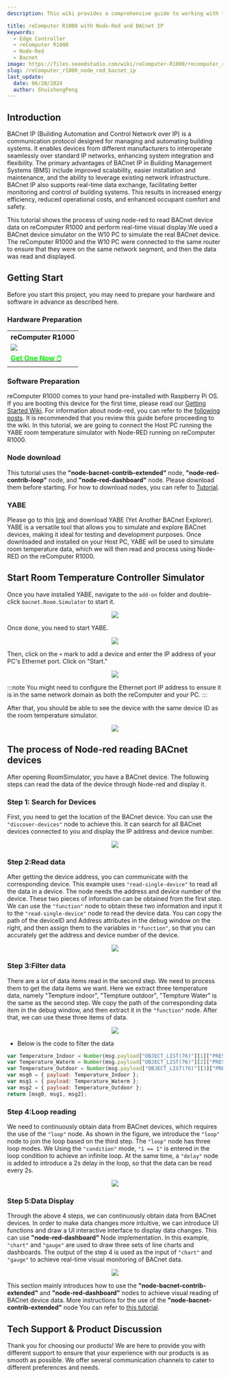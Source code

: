 ```yaml
---
description: This wiki provides a comprehensive guide to working with the reComputer R1000, an industrial IoT edge controller based on the Raspberry Pi 4. It includes instructions for setting up Node-RED, simulating room temperatures with YABE, and discovering and reading BACnet IP device parameters for efficient Building Management System (BMS) integration.

title: reComputer R1000 with Node-Red and BACnet IP
keywords:
  - Edge Controller
  - reComputer R1000
  - Node-Red
  - Bacnet
image: https://files.seeedstudio.com/wiki/reComputer-R1000/recomputer_r_images/01.png
slug: /reComputer_r1000_node_red_bacnet_ip
last_update:
  date: 06/20/2024
  author: ShuishengPeng
---
```


## Introduction 
BACnet IP (Building Automation and Control Network over IP) is a communication protocol designed for managing and automating building systems. It enables devices from different manufacturers to interoperate seamlessly over standard IP networks, enhancing system integration and flexibility. The primary advantages of BACnet IP in Building Management Systems (BMS) include improved scalability, easier installation and maintenance, and the ability to leverage existing network infrastructure. BACnet IP also supports real-time data exchange, facilitating better monitoring and control of building systems. This results in increased energy efficiency, reduced operational costs, and enhanced occupant comfort and safety.

This tutorial shows the process of using node-red to read BACnet device data on reComputer R1000 and perform real-time visual display.We used a BACnet device simulator on the W10 PC to simulate the real BACnet device. The reComputer R1000 and the W10 PC were connected to the same router to ensure that they were on the same network segment, and then the data was read and displayed.

## Getting Start

Before you start this project, you may need to prepare your hardware and software in advance as described here.

### Hardware Preparation

<div class="table-center">
	<table class="table-nobg">
    <tr class="table-trnobg">
      <th class="table-trnobg">reComputer R1000</th>
		</tr>
    <tr class="table-trnobg"></tr>
		<tr class="table-trnobg">
			<td class="table-trnobg"><div style={{textAlign:'center'}}><img src="https://files.seeedstudio.com/wiki/reComputer-R1000/recomputer_r_images/01.png" style={{width:300, height:'auto'}}/></div></td>
		</tr>
    <tr class="table-trnobg"></tr>
		<tr class="table-trnobg">
			<td class="table-trnobg"><div class="get_one_now_container" style={{textAlign: 'center'}}><a class="get_one_now_item" href="https://www.seeedstudio.com/reComputer-R1025-10-p-5895.html" target="_blank">
              <strong><span><font color={'FFFFFF'} size={"4"}> Get One Now 🖱️</font></span></strong>
          </a></div></td>
        </tr>
    </table>
    </div>

### Software Preparation

reComputer R1000 comes to your hand pre-installed with Raspberry Pi OS. If you are booting this device for the first time, please read our [Getting Started Wiki](https://wiki.seeedstudio.com/reComputer_r/). For information about node-red, you can refer to the [following posts](https://wiki.seeedstudio.com/Edge-Box-Getting-Started-with-Node-Red/). It is recommended that you review this guide before proceeding to the wiki. In this tutorial, we are going to connect the Host PC running the YABE room temperature simulator with Node-RED running on reComputer R1000.

### Node download
This tutorial uses the **"node-bacnet-contrib-extended"** node, **"node-red-contrib-loop"** node, and **"node-red-dashboard"** node. Please download them before starting. For how to download nodes, you can refer to [Tutorial](https://wiki.seeedstudio.com/Edge-Box-Getting-Started-with-Node-Red/).
### YABE

Please go to this [link](https://sourceforge.net/projects/yetanotherbacnetexplorer/) and download YABE (Yet Another BACnet Explorer). YABE is a versatile tool that allows you to simulate and explore BACnet devices, making it ideal for testing and development purposes. Once downloaded and installed on your Host PC, YABE will be used to simulate room temperature data, which we will then read and process using Node-RED on the reComputer R1000.



## Start Room Temperature Controller Simulator 

Once you have installed YABE, navigate to the `add-on` folder and double-click `bacnet.Room.Simulator` to start it. 

<center><img width={600} src="https://files.seeedstudio.com/wiki/Edge_Box/nodered/room-simulator.PNG" /></center>

Once done, you need to start YABE.

<center><img width={600} src="https://files.seeedstudio.com/wiki/Edge_Box/nodered/Yabe-app.png" /></center>

Then, click on the `+` mark to add a device and enter the IP address of your PC's Ethernet port. Click on "Start."

<center><img width={600} src="https://files.seeedstudio.com/wiki/Edge_Box/nodered/YABE-config.PNG" /></center>

:::note
You might need to configure the Ethernet port IP address to ensure it is in the same network domain as both the reComputer and your PC.
:::



After that, you should be able to see the device with the same device ID as the room temperature simulator.

<center><img width={600} src="https://files.seeedstudio.com/wiki/Edge_Box/nodered/simulator&YABE.PNG" /></center>

## The process of Node-red reading BACnet devices
After opening RoomSimulator, you have a BACnet device. The following steps can read the data of the device through Node-red and display it.
### Step 1: Search for Devices
First, you need to get the location of the BACnet device. You can use the `"discover-devices"` node to achieve this. It can search for all BACnet devices connected to you and display the IP address and device number.

<center><img width={800} src="https://files.seeedstudio.com/wiki/reComputer-R1000/Node_red_pic/1Search_device.gif" /></center>

### Step 2:Read data
After getting the device address, you can communicate with the corresponding device. This example uses `"read-single-device"` to read all the data in a device. The node needs the address and device number of the device. These two pieces of information can be obtained from the first step. We can use the `"function"` node to obtain these two information and input it to the `"read-single-device"` node to read the device data. You can copy the path of the deviceID and Address attributes in the debug window on the right, and then assign them to the variables in `"function"`, so that you can accurately get the address and device number of the device.

<center><img width={800} src="https://files.seeedstudio.com/wiki/reComputer-R1000/Node_red_pic/2ReadSingleDevice.gif" /></center>

### Step 3:Filter data
There are a lot of data items read in the second step. We need to process them to get the data items we want. Here we extract three temperature data, namely "Tempture indoor", "Tempture outdoor", "Tempture Water" is the same as the second step. We copy the path of the corresponding data item in the debug window, and then extract it in the `"function"` node. After that, we can use these three items of data.

<center><img width={800} src="https://files.seeedstudio.com/wiki/reComputer-R1000/Node_red_pic/3Filter_data.gif" /></center>

- Below is the code to filter the data
```javascript
var Temperature_Indoor = Number(msg.payload["OBJECT_LIST(76)"][1]["PRESENT_VALUE(85)"]); 
var Temperature_Waterm = Number(msg.payload["OBJECT_LIST(76)"][2]["PRESENT_VALUE(85)"]); 
var Temperature_Outdoor = Number(msg.payload["OBJECT_LIST(76)"][3]["PRESENT_VALUE(85)"]); 
var msg0 = { payload: Temperature_Indoor };
var msg1 = { payload: Temperature_Waterm };
var msg2 = { payload: Temperature_Outdoor };
return [msg0, msg1, msg2];
```
### Step 4:Loop reading
We need to continuously obtain data from BACnet devices, which requires the use of the `"loop"` node. As shown in the figure, we introduce the `"loop"` node to join the loop based on the third step. The `"loop"` node has three loop modes. We Using the `"condition"` mode, `"1 == 1"` is entered in the loop condition to achieve an infinite loop. At the same time, a `"delay"` node is added to introduce a 2s delay in the loop, so that the data can be read every 2s.

<center><img width={800} src="https://files.seeedstudio.com/wiki/reComputer-R1000/Node_red_pic/4Loop_reading.gif" /></center>

### Step 5:Data Display
Through the above 4 steps, we can continuously obtain data from BACnet devices. In order to make data changes more intuitive, we can introduce UI functions and draw a UI interactive interface to display data changes. This can use **"node-red-dashboard"** Node implementation. In this example, `"chart"` and `"gauge"` are used to draw three sets of line charts and dashboards. The output of the step 4 is used as the input of `"chart"` and `"gauge"` to achieve real-time visual monitoring of BACnet data.
<center><img width={800} src="https://files.seeedstudio.com/wiki/reComputer-R1000/Node_red_pic/5show.gif" /></center>

This section mainly introduces how to use the **"node-bacnet-contrib-extended"** and **"node-red-dashboard"** nodes to achieve visual reading of BACnet device data. More instructions for the use of the **"node-bacnet-contrib-extended"** node You can refer to [this tutorial](https://wiki.seeedstudio.com/edge_box_rpi_200_node_red_bacnet_tcp/).

## Tech Support & Product Discussion

Thank you for choosing our products! We are here to provide you with different support to ensure that your experience with our products is as smooth as possible. We offer several communication channels to cater to different preferences and needs.

<div class="button_tech_support_container">
<a href="https://forum.seeedstudio.com/" class="button_forum"></a> 
<a href="https://www.seeedstudio.com/contacts" class="button_email"></a>
</div>

<div class="button_tech_support_container">
<a href="https://discord.gg/eWkprNDMU7" class="button_discord"></a> 
<a href="https://github.com/Seeed-Studio/wiki-documents/discussions/69" class="button_discussion"></a>
</div>
